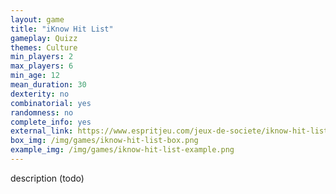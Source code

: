 ```yaml
---
layout: game
title: "iKnow Hit List"
gameplay: Quizz
themes: Culture
min_players: 2
max_players: 6
min_age: 12
mean_duration: 30
dexterity: no
combinatorial: yes
randomness: no
complete_info: yes
external_link: https://www.espritjeu.com/jeux-de-societe/iknow-hit-list.html
box_img: /img/games/iknow-hit-list-box.png
example_img: /img/games/iknow-hit-list-example.png
---
```


description (todo)